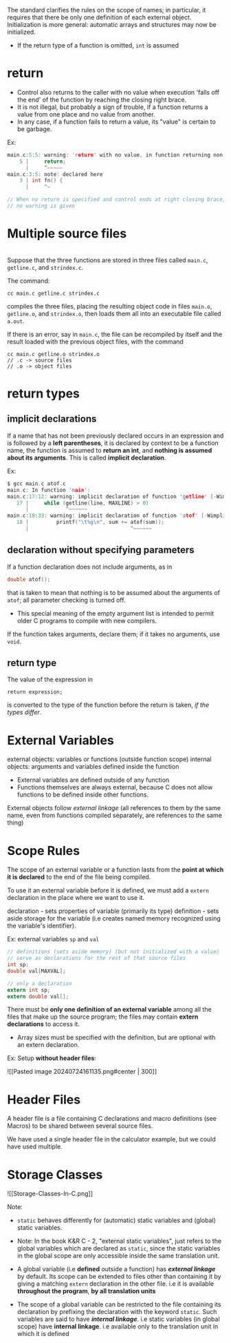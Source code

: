 The standard clarifies the rules on the scope of names; in particular, it requires that there be only one definition of each external object. Initialization is more general: automatic arrays and structures may now be initialized.

- If the return type of a function is omitted, `int` is assumed

# return

- Control also returns to the caller with no value when execution 'falls off the end' of the function by reaching the closing right brace.
- It is not illegal, but probably a sign of trouble, if a function returns a value from one place and no value from another.
- In any case, if a function fails to return a value, its "value" is certain to be garbage.

Ex:
```c
main.c:5:5: warning: 'return' with no value, in function returning non-void
    5 |     return;
      |     ^~~~~~
main.c:3:5: note: declared here
    3 | int fn() {
      |     ^~

// When no return is specified and control ends at right closing brace, 
// no warning is given
```

# Multiple source files
\
Suppose that the three functions are stored in three files called `main.c`, `getline.c`, and `strindex.c`.

The command:
```
cc main.c getline.c strindex.c
```
compiles the three files, placing the resulting object code in files `main.o`, `getline.o`, and `strindex.o`, then loads them all into an executable file called `a.out`.

If there is an error, say in `main.c`, the file can be recompiled by itself and the result loaded with the previous object files, with the command
```
cc main.c getline.o strindex.o
// .c -> source files
// .o -> object files
```

# return types

## implicit declarations
If a name that has not been previously declared occurs in an expression and is followed by a **left parentheses**, it is declared by context to be a function name, the function is assumed to **return an int**, and **nothing is assumed about its arguments**. This is called **implicit declaration**.

Ex:

```c
$ gcc main.c atof.c
main.c: In function 'main':
main.c:17:12: warning: implicit declaration of function 'getline' [-Wimplicit-function-declaration]
   17 |     while (getline(line, MAXLINE) > 0)
      |            ^~~~~~~
main.c:18:33: warning: implicit declaration of function 'atof' [-Wimplicit-function-declaration]
   18 |         printf("\t%g\n", sum += atof(sum));
      |                                 ^~~~~~~
```

## declaration without specifying parameters

If a function declaration does not include arguments, as in

```c
double atof();
```

that is taken to mean that nothing is to be assumed about the arguments of `atof`; all parameter checking is turned off.

- This special meaning of the empty argument list is intended to permit older C programs to compile with new compilers.

If the function takes arguments, declare them; if it takes no arguments, use `void`.

## return type

The value of the expression in

```
return expression;
```

is converted to the type of the function before the return is taken, *if the types differ*.

# External Variables

external objects: variables or functions (outside function scope)
internal objects: arguments and variables defined inside the function

- External variables are defined outside of any function
- Functions themselves are always external, because C does not allow functions to be defined inside other functions.

External objects follow *external linkage* (all references to them by the same name, even from functions compiled separately, are references to the same thing)

# Scope Rules

The scope of an external variable or a function lasts from the **point at which it is declared** to the end of the file being compiled.

To use it an external variable before it is defined, we must add a `extern` declaration in the place where we want to use it.

declaration - sets properties of variable (primarily its type)
definition - sets aside storage for the variable (i.e creates named memory recognized using the variable's identifier).

Ex: external variables `sp` and `val`
```c
// definitions (sets aside memory) (but not initialized with a value)
// serve as declarations for the rest of that source files
int sp;
double val[MAXVAL];

// only a declaration
extern int sp;
extern double val[];
```

There must be **only one definition of an external variable** among all the files that make up the source program; the files may contain **extern declarations** to access it.

- Array sizes must be specified with the definition, but are optional with an extern declaration.

Ex: Setup **without header files**:

![[Pasted image 20240724161135.png#center | 300]]

# Header Files

A header file is a file containing C declarations and macro definitions (see Macros) to be shared between several source files.

We have used a single header file in the calculator example, but we could have used multiple.

# Storage Classes

![[Storage-Classes-In-C.png]]

Note: 
 - `static` behaves differently for (automatic) static variables and (global) static variables.
 - Note: In the book K&R C - 2, "external static variables", just refers to the global variables which are declared as `static`, since the static variables in the global scope are only accessible inside the same translation unit. 

- A global variable (i.e **defined** outside a function) has **_external linkage_** by default. Its scope can be extended to files other than containing it by giving a matching `extern` declaration in the other file. i.e it is available **throughout the program**, **by all translation units**
- The scope of a global variable can be restricted to the file containing its declaration by prefixing the declaration with the keyword `static`. Such variables are said to have **_internal linkage_**. i.e static variables (in global scope) have **internal linkage**. i.e available only to the translation unit in which it is defined